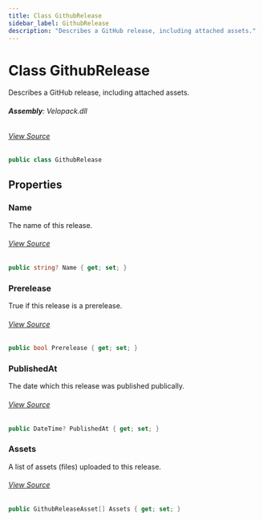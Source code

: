 ```yaml
---
title: Class GithubRelease
sidebar_label: GithubRelease
description: "Describes a GitHub release, including attached assets."
---
```

# Class GithubRelease
Describes a GitHub release, including attached assets.

###### **Assembly**: Velopack.dll
###### [View Source](https://github.com/velopack/velopack.git/blob/master/src/Velopack/Sources/GithubSource.cs#L11)
```csharp title="Declaration"
public class GithubRelease
```
## Properties
### Name
The name of this release.
###### [View Source](https://github.com/velopack/velopack.git/blob/master/src/Velopack/Sources/GithubSource.cs#L14)
```csharp title="Declaration"
public string? Name { get; set; }
```
### Prerelease
True if this release is a prerelease.
###### [View Source](https://github.com/velopack/velopack.git/blob/master/src/Velopack/Sources/GithubSource.cs#L18)
```csharp title="Declaration"
public bool Prerelease { get; set; }
```
### PublishedAt
The date which this release was published publically.
###### [View Source](https://github.com/velopack/velopack.git/blob/master/src/Velopack/Sources/GithubSource.cs#L22)
```csharp title="Declaration"
public DateTime? PublishedAt { get; set; }
```
### Assets
A list of assets (files) uploaded to this release.
###### [View Source](https://github.com/velopack/velopack.git/blob/master/src/Velopack/Sources/GithubSource.cs#L26)
```csharp title="Declaration"
public GithubReleaseAsset[] Assets { get; set; }
```
